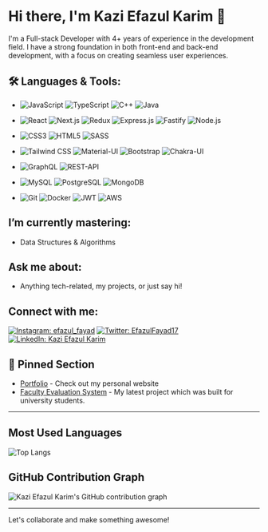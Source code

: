 # Hi there, I'm Kazi Efazul Karim 👋

I'm a Full-stack Developer with 4+ years of experience in the development field. I have a strong foundation in both front-end and back-end development, with a focus on creating seamless user experiences.

## 🛠️ Languages & Tools:
- 
  ![JavaScript](https://img.shields.io/badge/-JavaScript-000?&logo=JavaScript)
  ![TypeScript](https://img.shields.io/badge/-TypeScript-000?&logo=TypeScript)
  ![C++](https://img.shields.io/badge/-C++-000?&logo=Cplusplus)
  ![Java](https://img.shields.io/badge/-Java-000?&logo=Java)

- 
  ![React](https://img.shields.io/badge/-React-000?&logo=React)
  ![Next.js](https://img.shields.io/badge/-Next.js-000?&logo=Next.js)
  ![Redux](https://img.shields.io/badge/-Redux-000?&logo=Redux)
  ![Express.js](https://img.shields.io/badge/-Express.js-000?&logo=Express)
  ![Fastify](https://img.shields.io/badge/-Fastify-000?&logo=Fastify)
  ![Node.js](https://img.shields.io/badge/-Node.js-000?&logo=Node.js)

- 
  ![CSS3](https://img.shields.io/badge/-CSS3-000?&logo=CSS3)
  ![HTML5](https://img.shields.io/badge/-HTML5-000?&logo=HTML5)
  ![SASS](https://img.shields.io/badge/-SASS-000?&logo=SASS)

- 
  ![Tailwind CSS](https://img.shields.io/badge/-Tailwind_CSS-000?&logo=Tailwind-CSS)
  ![Material-UI](https://img.shields.io/badge/-Material--UI-000?&logo=Material-UI)
  ![Bootstrap](https://img.shields.io/badge/-Bootstrap-000?&logo=Bootstrap)
  ![Chakra-UI](https://img.shields.io/badge/-Chakra--UI-000?&logo=Chakra-UI)

- 
  ![GraphQL](https://img.shields.io/badge/-GraphQL-000?&logo=GraphQL)
  ![REST-API](https://img.shields.io/badge/-REST-000?&logo=REST)
 

- 
  ![MySQL](https://img.shields.io/badge/-MySQL-000?&logo=MySQL)
  ![PostgreSQL](https://img.shields.io/badge/-PostgreSQL-000?&logo=PostgreSQL)
  ![MongoDB](https://img.shields.io/badge/-MongoDB-000?&logo=MongoDB)
  
- 
  ![Git](https://img.shields.io/badge/-Git-000?&logo=Git)
  ![Docker](https://img.shields.io/badge/-Docker-000?&logo=Docker)
  ![JWT](https://img.shields.io/badge/-JWT-000?&logo=JSON-Web-Tokens)
  ![AWS](https://img.shields.io/badge/-AWS-000?&logo=Amazon-AWS)


## I’m currently mastering:
- Data Structures & Algorithms

## Ask me about:
- Anything tech-related, my projects, or just say hi!

## Connect with me:
[![Instagram: efazul_fayad](https://img.shields.io/badge/-efazul_fayad-E4405F?style=flat-square&logo=Instagram&logoColor=white&link=https://www.instagram.com/efazul_fayad/)](https://www.instagram.com/efazul_fayad/)
[![Twitter: EfazulFayad17](https://img.shields.io/twitter/follow/EfazulFayad17?style=social)](https://twitter.com/EfazulFayad17)
[![LinkedIn: Kazi Efazul Karim](https://img.shields.io/badge/-Kazi%20Efazul%20Karim-blue?style=flat-square&logo=Linkedin&logoColor=white&link=https://www.linkedin.com/in/kazi-efazul-karim-046964202/)](https://www.linkedin.com/in/kazi-efazul-karim-046964202/)

## 📌 Pinned Section

- [Portfolio](https://www.efazulkarim.live/) - Check out my personal website
- [Faculty Evaluation System](https://faculty.apppulse.dev/) - My latest project which was built for university students.

---
## Most Used Languages
![Top Langs](https://github-readme-stats.vercel.app/api/top-langs/?username=dark-archer1717&layout=compact)

## GitHub Contribution Graph
![Kazi Efazul Karim's GitHub contribution graph](https://activity-graph.herokuapp.com/graph?username=dark-archer1717&theme=xcode)

---

Let's collaborate and make something awesome!
